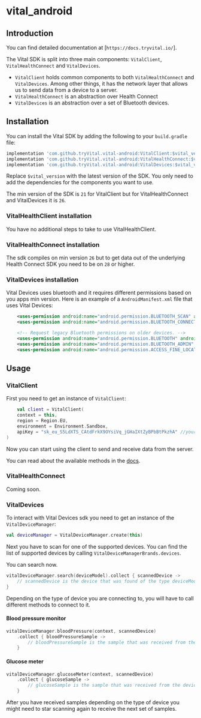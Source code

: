 # vital_android

## Introduction

You can find detailed documentation at [`https://docs.tryvital.io/`].

The Vital SDK is split into three main components: `VitalClient`, `VitalHealthConnect`
and `VitalDevices`.

- `VitalClient` holds common components to both `VitalHealthConnect` and `VitalDevices`. Among other
  things, it has the network layer that allows us to send data from a device to a server.
- `VitalHealthConnect` is an abstraction over Health Connect
- `VitalDevices` is an abstraction over a set of Bluetooth devices.

## Installation

You can install the Vital SDK by adding the following to your `build.gradle` file:

```groovy
implementation 'com.github.tryVital.vital-android:VitalClient:$vital_version'
implementation 'com.github.tryVital.vital-android:VitalHealthConnect:$vital_version'
implementation 'com.github.tryVital.vital-android:VitalDevices:$vital_version'
```

Replace `$vital_version` with the latest version of the SDK. You only need to add the dependencies
for the components you want to use.

The min version of the SDK is `21` for VitalClient but for VitalHealthConnect and VitalDevices it is
`26`.

### VitalHealthClient installation

You have no additional steps to take to use VitalHealthClient.

### VitalHealthConnect installation

The sdk compiles on min version `26` but to get data out of the underlying Health Connect SDK you
need to be on `28` or higher.

### VitalDevices installation

Vital Devices uses bluetooth and it requires different permissions based on you apps min version.
Here is an example of a `AndroidManifest.xml` file that uses Vital Devices:

```xml  
    <uses-permission android:name="android.permission.BLUETOOTH_SCAN" android:usesPermissionFlags="neverForLocation"/>
    <uses-permission android:name="android.permission.BLUETOOTH_CONNECT"/>

    <!-- Request legacy Bluetooth permissions on older devices. -->
    <uses-permission android:name="android.permission.BLUETOOTH" android:maxSdkVersion="30"/>
    <uses-permission android:name="android.permission.BLUETOOTH_ADMIN" android:maxSdkVersion="30"/>
    <uses-permission android:name="android.permission.ACCESS_FINE_LOCATION" android:maxSdkVersion="30"/>
```

## Usage

### VitalClient

First you need to get an instance of `VitalClient`:

```kotlin
    val client = VitalClient(
    context = this,
    region = Region.EU,
    environment = Environment.Sandbox,
    apiKey = "sk_eu_S5LdXTS_CAtdFrkX9OYsiVq_jGHaIXtZyBPbBtPkzhA" //your key from the dashboard
)
```

Now you can start using the client to send and receive data from the server.

You can read about the available methods in
the [docs](https://docs.tryvital.io/api-reference/user/create-user).

### VitalHealthConnect

Coming soon.

### VitalDevices

To interact with Vital Devices sdk you need to get an instance of the `VitalDeviceManager`:

```kotlin
val deviceManager = VitalDeviceManager.create(this)
```

Next you have to scan for one of the supported devices. You can find the list of supported devices
by calling `VitalDeviceManagerBrands.devices`.

You can search now.

```kotlin
vitalDeviceManager.search(deviceModel).collect { scannedDevice ->
    // scannedDevice is the device that was found of the type deviceModel
}
```

Depending on the type of device you are connecting to, you will have to call different methods to
connect to it.

#### Blood pressure monitor

```kotlin
vitalDeviceManager.bloodPressure(context, scannedDevice)
    .collect { bloodPressureSample ->
        // bloodPressureSample is the sample that was received from the device
    }
```

#### Glucose meter

```kotlin
vitalDeviceManager.glucoseMeter(context, scannedDevice)
    .collect { glucoseSample ->
        // glucoseSample is the sample that was received from the device
    }
```

After you have received samples depending on the type of device you might need to star scanning
again to receive the next set of samples.



